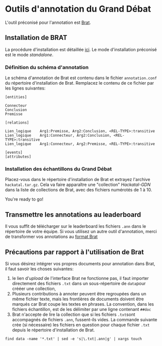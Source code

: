 # Outils d'annotation du Grand Débat
L'outil préconisé pour l'annotation est [Brat](https://brat.nlplab.org).
## Installation de BRAT
La procédure d'installation est détaillée [ici](https://brat.nlplab.org/installation.html). Le mode d'installation préconisé est le mode *standalone*.
### Définition du schéma d'annotation
Le schéma d'annotation de Brat est contenu dans le fichier `annotation.conf` du répertoire d'installation de Brat. Remplacez le contenu de ce fichier par les lignes suivantes:

```
[entities]

Connecteur
Conclusion
Premisse

[relations]

Lien_logique    Arg1:Premisse, Arg2:Conclusion, <REL-TYPE>:transitive
Lien_logique    Arg1:Connecteur, Arg2:Conclusion, <REL-TYPE>:transitive
Lien_logique    Arg1:Connecteur, Arg2:Premisse, <REL-TYPE>:transitive 

[events]
[attributes]
```

### Installation des échantillons du Grand Débat
Placez-vous dans le répertoire d'installation de Brat et extrayez l'archive `hackatal.tar.gz`. Cela va faire apparaître une "collection" *Hackatal-GDN* dans la liste de collections de Brat, avec des fichiers numérotés de 1 à 10.

You're ready to go!
## Transmettre les annotations au leaderboard
Il vous suffit de télécharger sur le leaderboard les fichiers `.ann` dans le répertoire de votre équipe. Si vous utilisez un autre outil d'annotation, merci de transformer vos annotations au [format Brat](https://brat.nlplab.org/standoff.html)

## Précautions par rapport à l'utilisation de Brat
Si vous désirez intégrer vos propres documents pour annotation dans Brat, il faut savoir les choses suivantes:

1. le lien d'*upload* de l'interface Brat ne fonctionne pas, il faut importer directement des fichiers `.txt` dans un sous-répertoire de `data`pour crééer une collection,
2. Plusieurs contributions à annoter peuvent être regroupées dans un même fichier texte, mais les frontières de documents doivent être marqués car Brat coupe les textes en phrases. La convention, dans les fichiers échantillon, est de les délimiter par une ligne contenant `##doc`
3. Brat n'accepte de lire la collection que si les fichiers `.txt`sont accompagnés de fichiers `.ann`, fussent-ils vides. La commande suivante crée (si nécessaire) les fichiers en question pour chaque fichier `.txt` depuis le répertoire d'installation de Brat.

```
find data -name '*.txt' | sed -e 's|\.txt|.ann|g' | xargs touch
```
 